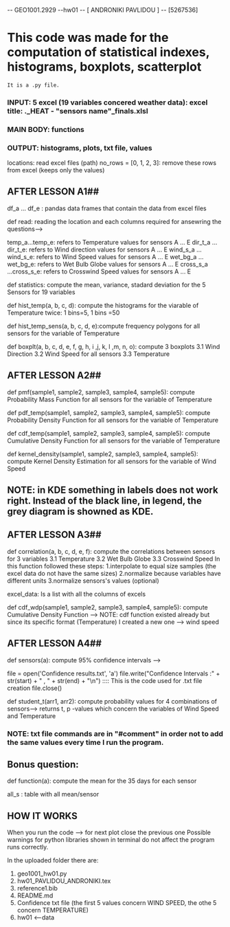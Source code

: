 -- GEO1001.2929 --hw01
-- [ ANDRONIKI PAVLIDOU ]
-- [5267536]

# This code was made for the computation of statistical indexes, histograms, boxplots, scatterplot
    It is a .py file. 

### INPUT: 5 excel (19 variables concered weather data):  excel title: ._HEAT - "sensors name"_finals.xlsl

### MAIN BODY: functions

### OUTPUT: histograms, plots, txt file, values

locations: read excel files (path)
no_rows = [0, 1, 2, 3]: remove these rows from excel (keeps only the values)

## AFTER LESSON A1##
df_a ... df_e : pandas data frames that contain the data from excel files 

def read: reading the location and each columns required for ansewring the questions-->

temp_a...temp_e: refers to Temperature values for sensors A ... E
dir_t_a ... dir_t_e: refers to Wind direction values for sensors A ... E
wind_s_a ... wind_s_e: refers to Wind Speed values for sensors A ... E
wet_bg_a ... wet_bg_e: refers to Wet Bulb Globe values for sensors A ... E
cross_s_a ...cross_s_e: refers to Crosswind Speed values for sensors A ... E

def statistics: compute the mean, variance, stadard deviation for the 5 Sensors for 19 variables

def hist_temp(a, b, c, d): compute the histograms for the viarable of Temperature twice: 1 bins=5, 1 bins =50

def hist_temp_sens(a, b, c, d, e):compute frequency polygons for all sensors for the variable of Temperature

def boxplt(a, b, c, d, e, f, g, h, i ,j, k, l ,m, n, o): compute 3 boxplots 
    3.1 Wind Direction
    3.2 Wind Speed              for all sensors
    3.3 Temperature 

## AFTER LESSON A2##

def pmf(sample1, sample2, sample3, sample4, sample5): compute Probability Mass Function for all sensors for the variable of Temperature

def pdf_temp(sample1, sample2, sample3, sample4, sample5): compute Probability Density Function for all sensors for the variable of Temperature

def cdf_temp(sample1, sample2, sample3, sample4, sample5): compute Cumulative Density Function for all sensors for the variable of Temperature

def kernel_density(sample1, sample2, sample3, sample4, sample5): compute Kernel Density Estimation for all sensors for the variable of Wind Speed
## NOTE: in KDE something in labels does not work right. Instead of the black line, in legend, the grey diagram is showned as KDE. 

## AFTER LESSON A3##

def correlation(a, b, c, d, e, f): compute the correlations between sensors for 3 variables 
    3.1 Temperature
    3.2 Wet Bulb Globe
    3.3 Crosswind Speed
In this function followed these steps: 
1.interpolate to equal size samples (the excel data do not have the same sizes)
2.normalize because variables have different units
3.normalize sensors's values (optional)

excel_data: Is a list with all the columns of excels

def cdf_wdp(sample1, sample2, sample3, sample4, sample5): compute Cumulative Density Function --> NOTE: cdf function existed already but since its specific format (Temperature) I created a new one --> wind speed 

## AFTER LESSON A4##

def sensors(a): compute 95% confidence intervals -->  

file = open('Confidence results.txt', 'a')
file.write("Confidence Intervals :" + str(start) + " , " + str(end) + "\n") :::: This is the code used for .txt file creation
file.close()

def student_t(arr1, arr2): compute probability values for 4 combinations of sensors--> returns t, p -values which concern the variables of Wind Speed and Temperature

### NOTE: txt file commands are in "#comment" in order not to add the same values every time I run the program. 

## Bonus question:
def function(a): compute the mean for the 35 days for each sensor

all_s : table with all mean/sensor


## ΗΟW IT WORKS 
When you run the code --> for next plot close the previous one
Possible warnings for python libraries shown in terminal do not affect the program runs correctly. 

In the uploaded folder there are:
1. geo1001_hw01.py
2. hw01_PAVLIDOU_ANDRONIKI.tex
3. reference1.bib
4. README.md
5. Confidence txt file (the first 5 values concern WIND SPEED, the othe 5 concern TEMPERATURE)
6. hw01 <--data
